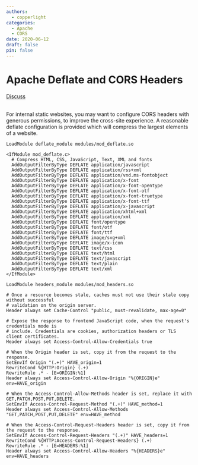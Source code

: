 ```yaml
---
authors:
  - copperlight
categories:
  - Apache
  - CORS
date: 2020-06-12
draft: false
pin: false
---
```


# Apache Deflate and CORS Headers

<div class="meta">
  <span class="discuss"><a class="github-button" href="https://github.com/copperlight/copperlight.github.io/issues" data-icon="octicon-issue-opened" aria-label="Discuss copperlight/copperlight.github.io on GitHub">Discuss</a></span>
</div><br/>

For internal static websites, you may want to configure CORS headers with generous permissions,
to improve the cross-site experience. A reasonable deflate configuration is provided which will
compress the largest elements of a website.

```
LoadModule deflate_module modules/mod_deflate.so

<IfModule mod_deflate.c>
  # Compress HTML, CSS, JavaScript, Text, XML and fonts
  AddOutputFilterByType DEFLATE application/javascript
  AddOutputFilterByType DEFLATE application/rss+xml
  AddOutputFilterByType DEFLATE application/vnd.ms-fontobject
  AddOutputFilterByType DEFLATE application/x-font
  AddOutputFilterByType DEFLATE application/x-font-opentype
  AddOutputFilterByType DEFLATE application/x-font-otf
  AddOutputFilterByType DEFLATE application/x-font-truetype
  AddOutputFilterByType DEFLATE application/x-font-ttf
  AddOutputFilterByType DEFLATE application/x-javascript
  AddOutputFilterByType DEFLATE application/xhtml+xml
  AddOutputFilterByType DEFLATE application/xml
  AddOutputFilterByType DEFLATE font/opentype
  AddOutputFilterByType DEFLATE font/otf
  AddOutputFilterByType DEFLATE font/ttf
  AddOutputFilterByType DEFLATE image/svg+xml
  AddOutputFilterByType DEFLATE image/x-icon
  AddOutputFilterByType DEFLATE text/css
  AddOutputFilterByType DEFLATE text/html
  AddOutputFilterByType DEFLATE text/javascript
  AddOutputFilterByType DEFLATE text/plain
  AddOutputFilterByType DEFLATE text/xml
</IfModule>

LoadModule headers_module modules/mod_headers.so

# Once a resource becomes stale, caches must not use their stale copy without successful
# validation on the origin server.
Header always set Cache-Control "public, must-revalidate, max-age=0"

# Expose the response to frontend JavaScript code, when the request's credentials mode is
# include. Credentials are cookies, authorization headers or TLS client certificates.
Header always set Access-Control-Allow-Credentials true

# When the Origin header is set, copy it from the request to the response.
SetEnvIf Origin "(.+)" HAVE_origin=1
RewriteCond %{HTTP:Origin} (.+)
RewriteRule .* - [E=ORIGIN:%1]
Header always set Access-Control-Allow-Origin "%{ORIGIN}e" env=HAVE_origin

# When the Access-Control-Allow-Methods header is set, replace it with GET,PATCH,POST,PUT,DELETE.
SetEnvIf Access-Control-Request-Method "(.+)" HAVE_method=1
Header always set Access-Control-Allow-Methods "GET,PATCH,POST,PUT,DELETE" env=HAVE_method

# When the Access-Control-Request-Headers header is set, copy it from the request to the response.
SetEnvIf Access-Control-Request-Headers "(.+)" HAVE_headers=1
RewriteCond %{HTTP:Access-Control-Request-Headers} (.+)
RewriteRule .* - [E=HEADERS:%1]
Header always set Access-Control-Allow-Headers "%{HEADERS}e" env=HAVE_headers
```
